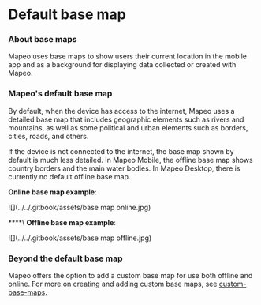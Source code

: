 # Default base map

### About base maps <a href="#default-base-map" id="default-base-map"></a>

Mapeo uses base maps to show users their current location in the mobile app and as a background for displaying data collected or created with Mapeo.&#x20;

### Mapeo's default base map <a href="#default-base-map" id="default-base-map"></a>

By default, when the device has access to the internet, Mapeo uses a detailed base map that includes geographic elements such as rivers and mountains, as well as some political and urban elements such as borders, cities, roads, and others.

If the device is not connected to the internet, the base map shown by default is much less detailed. In Mapeo Mobile, the offline base map shows country borders and the main water bodies. In Mapeo Desktop, there is currently no default offline base map.

**Online base map example**:

![](../../.gitbook/assets/base map online.jpg)

****\ **Offline base map example**:

![](../../.gitbook/assets/base map offline.jpg)



### Beyond the default base map

Mapeo offers the option to add a custom base map for use both offline and online. For more on creating and adding custom base maps, see [custom-base-maps](../pre-launch-deployment-preparation/custom-base-maps/ "mention").

